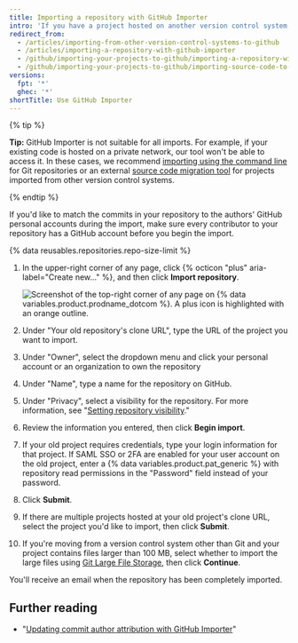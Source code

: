 ```yaml
---
title: Importing a repository with GitHub Importer
intro: 'If you have a project hosted on another version control system, you can automatically import it to GitHub using the GitHub Importer tool.'
redirect_from:
  - /articles/importing-from-other-version-control-systems-to-github
  - /articles/importing-a-repository-with-github-importer
  - /github/importing-your-projects-to-github/importing-a-repository-with-github-importer
  - /github/importing-your-projects-to-github/importing-source-code-to-github/importing-a-repository-with-github-importer
versions:
  fpt: '*'
  ghec: '*'
shortTitle: Use GitHub Importer
---
```

{% tip %}

**Tip:** GitHub Importer is not suitable for all imports. For example, if your existing code is hosted on a private network, our tool won't be able to access it. In these cases, we recommend [importing using the command line](/get-started/importing-your-projects-to-github/importing-source-code-to-github/importing-a-git-repository-using-the-command-line) for Git repositories or an external [source code migration tool](/get-started/importing-your-projects-to-github/importing-source-code-to-github/source-code-migration-tools) for projects imported from other version control systems.

{% endtip %}

If you'd like to match the commits in your repository to the authors' GitHub personal accounts during the import, make sure every contributor to your repository has a GitHub account before you begin the import.

{% data reusables.repositories.repo-size-limit %}

1. In the upper-right corner of any page, click {% octicon "plus" aria-label="Create new..." %}, and then click **Import repository**.

   ![Screenshot of the top-right corner of any page on {% data variables.product.prodname_dotcom %}. A plus icon is highlighted with an orange outline.](/assets/images/help/importer/import-repository.png)
2. Under "Your old repository's clone URL", type the URL of the project you want to import.
3. Under "Owner", select the dropdown menu and click your personal account or an organization to own the repository
1. Under "Name", type a name for the repository on GitHub.
4. Under "Privacy", select a visibility for the repository. For more information, see "[Setting repository visibility](/repositories/managing-your-repositorys-settings-and-features/managing-repository-settings/setting-repository-visibility)."
5. Review the information you entered, then click **Begin import**.
6. If your old project requires credentials, type your login information for that project. If SAML SSO or 2FA are enabled for your user account on the old project, enter a {% data variables.product.pat_generic %} with repository read permissions in the "Password" field instead of your password.
1. Click **Submit**.
7. If there are multiple projects hosted at your old project's clone URL, select the project you'd like to import, then click **Submit**.
8. If you're moving from a version control system other than Git and your project contains files larger than 100 MB, select whether to import the large files using [Git Large File Storage](/repositories/working-with-files/managing-large-files), then click **Continue**.

You'll receive an email when the repository has been completely imported.

## Further reading

- "[Updating commit author attribution with GitHub Importer](/get-started/importing-your-projects-to-github/importing-source-code-to-github/updating-commit-author-attribution-with-github-importer)"
